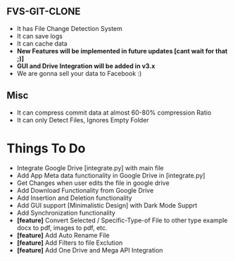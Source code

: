 ## FVS-GIT-CLONE

- It has File Change Detection System
- It can save logs
- It can cache data
- **New Features will be implemented in future updates [cant wait for that ;)]**
- **GUI and Drive Integration will be added in v3.x**
- We are gonna sell your data to Facebook :)

## Misc

- It can compress commit data at almost 60-80% compression Ratio
- It can only Detect Files, Ignores Empty Folder

# Things To Do

- Integrate Google Drive [integrate.py] with main file
- Add App Meta data functionality in Google Drive in [integrate.py]
- Get Changes when user edits the file in google drive
- Add Download Functionality from Google Drive
- Add Insertion and Deletion functionality
- Add GUI support [Minimalistic Design] with Dark Mode Supprt
- Add Synchronization functionality
- **[feature]** Convert Selected / Specific-Type-of File to other type example docx to pdf, images to pdf, etc.
- **[feature]** Add Auto Rename File
- **[feature]** Add Filters to file Exclution
- **[feature]** Add One Drive and Mega API Integration

